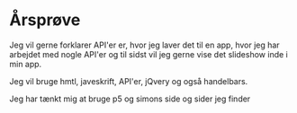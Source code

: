 # Årsprøve
Jeg vil gerne forklarer API'er er, hvor jeg laver det til en app, hvor jeg har arbejdet med nogle API'er og til sidst vil jeg gerne vise det slideshow inde i min app.

Jeg vil bruge hmtl, javeskrift, API'er, jQvery og også handelbars.

Jeg har tænkt mig at bruge p5 og simons side og sider jeg finder

